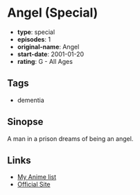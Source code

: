 # Angel (Special)

-   **type**: special
-   **episodes**: 1
-   **original-name**: Angel
-   **start-date**: 2001-01-20
-   **rating**: G - All Ages

## Tags

-   dementia

## Sinopse

A man in a prison dreams of being an angel.

## Links

-   [My Anime list](https://myanimelist.net/anime/25971/Angel_Special)
-   [Official Site](http://cafe.naver.com/rgstudios.cafe?iframe_url=/ArticleRead.nhn%3Fclubid=22637335%26menuid=47%26boardtype=I%26page=2%26specialmenutype=%26articleid=19%26referrerAllArticles=false)
